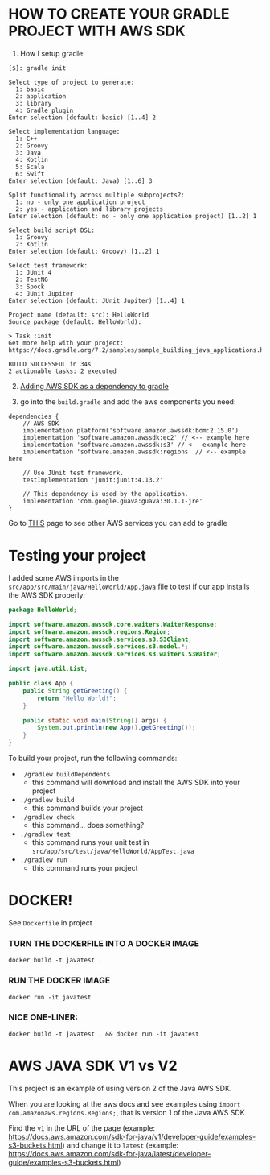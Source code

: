 # HOW TO CREATE YOUR GRADLE PROJECT WITH AWS SDK

1. How I setup gradle:
```
[$]: gradle init

Select type of project to generate:
  1: basic
  2: application
  3: library
  4: Gradle plugin
Enter selection (default: basic) [1..4] 2

Select implementation language:
  1: C++
  2: Groovy
  3: Java
  4: Kotlin
  5: Scala
  6: Swift
Enter selection (default: Java) [1..6] 3

Split functionality across multiple subprojects?:
  1: no - only one application project
  2: yes - application and library projects
Enter selection (default: no - only one application project) [1..2] 1

Select build script DSL:
  1: Groovy
  2: Kotlin
Enter selection (default: Groovy) [1..2] 1

Select test framework:
  1: JUnit 4
  2: TestNG
  3: Spock
  4: JUnit Jupiter
Enter selection (default: JUnit Jupiter) [1..4] 1

Project name (default: src): HelloWorld
Source package (default: HelloWorld): 

> Task :init
Get more help with your project: https://docs.gradle.org/7.2/samples/sample_building_java_applications.html

BUILD SUCCESSFUL in 34s
2 actionable tasks: 2 executed
```

2. [Adding AWS SDK as a dependency to gradle](https://docs.aws.amazon.com/sdk-for-java/latest/developer-guide/setup-project-gradle.html)

3. go into the `build.gradle` and add the aws components you need:
```GRADLE
dependencies {
    // AWS SDK
    implementation platform('software.amazon.awssdk:bom:2.15.0')
    implementation 'software.amazon.awssdk:ec2' // <-- example here
    implementation 'software.amazon.awssdk:s3' // <-- example here
    implementation 'software.amazon.awssdk:regions' // <-- example here

    // Use JUnit test framework.
    testImplementation 'junit:junit:4.13.2'

    // This dependency is used by the application.
    implementation 'com.google.guava:guava:30.1.1-jre'
}
```

Go to [THIS](https://mvnrepository.com/artifact/software.amazon.awssdk/bom/2.17.50) page to see other AWS services you can add to gradle

# Testing your project

I added some AWS imports in the `src/app/src/main/java/HelloWorld/App.java` file to test if our app installs the AWS SDK properly:
```JAVA
package HelloWorld;

import software.amazon.awssdk.core.waiters.WaiterResponse;
import software.amazon.awssdk.regions.Region;
import software.amazon.awssdk.services.s3.S3Client;
import software.amazon.awssdk.services.s3.model.*;
import software.amazon.awssdk.services.s3.waiters.S3Waiter;

import java.util.List;

public class App {
    public String getGreeting() {
        return "Hello World!";
    }

    public static void main(String[] args) {
        System.out.println(new App().getGreeting());
    }
}
```

To build your project, run the following commands:
* `./gradlew buildDependents`
    * this command will download and install the AWS SDK into your project
* `./gradlew build` 
    * this command builds your project
* `./gradlew check`
    * this command... does something?
* `./gradlew test`
    * this command runs your unit test in `src/app/src/test/java/HelloWorld/AppTest.java`
* `./gradlew run`
    * this command runs your project

# DOCKER!
See `Dockerfile` in project

### TURN THE DOCKERFILE INTO A DOCKER IMAGE
`docker build -t javatest .`

### RUN THE DOCKER IMAGE
`docker run -it javatest`

### NICE ONE-LINER:
`docker build -t javatest . && docker run -it javatest`

# AWS JAVA SDK V1 vs V2
This project is an example of using version 2 of the Java AWS SDK.

When you are looking at the aws docs and see examples using `import com.amazonaws.regions.Regions;`,
that is version 1 of the Java AWS SDK

Find the `v1` in the URL of the page (example: https://docs.aws.amazon.com/sdk-for-java/v1/developer-guide/examples-s3-buckets.html) and change it to `latest` (example: https://docs.aws.amazon.com/sdk-for-java/latest/developer-guide/examples-s3-buckets.html)
